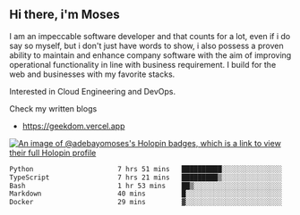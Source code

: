 ## Hi there, i'm Moses

I am an impeccable software developer and that counts for a lot, even if i do say so myself, but i don't just have words to show, i also possess a proven ability to maintain and enhance company software with the aim of improving operational functionality in line with business requirement. I build for the web and businesses with my favorite stacks.

Interested in Cloud Engineering and DevOps.

Check my written blogs
- https://geekdom.vercel.app

[![An image of @adebayomoses's Holopin badges, which is a link to view their full Holopin profile](https://holopin.me/adebayomoses)](https://holopin.io/@adebayomoses)

<!--START_SECTION:waka-->

```txt
Python                     7 hrs 51 mins   ██████████░░░░░░░░░░░░░░░   39.67 %
TypeScript                 7 hrs 21 mins   █████████▒░░░░░░░░░░░░░░░   37.10 %
Bash                       1 hr 53 mins    ██▒░░░░░░░░░░░░░░░░░░░░░░   09.54 %
Markdown                   40 mins         █░░░░░░░░░░░░░░░░░░░░░░░░   03.44 %
Docker                     29 mins         ▓░░░░░░░░░░░░░░░░░░░░░░░░   02.50 %
```

<!--END_SECTION:waka-->
